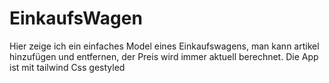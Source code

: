 # EinkaufsWagen

Hier zeige ich ein einfaches Model eines Einkaufswagens, man kann artikel hinzufügen und entfernen, der Preis wird immer aktuell berechnet.
Die App ist mit tailwind Css gestyled
